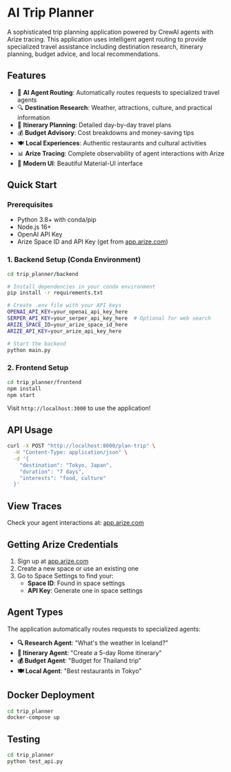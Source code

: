 # AI Trip Planner

A sophisticated trip planning application powered by CrewAI agents with Arize tracing. This application uses intelligent agent routing to provide specialized travel assistance including destination research, itinerary planning, budget advice, and local recommendations.

## Features

- 🤖 **AI Agent Routing**: Automatically routes requests to specialized travel agents
- 🔍 **Destination Research**: Weather, attractions, culture, and practical information
- 📅 **Itinerary Planning**: Detailed day-by-day travel plans
- 💰 **Budget Advisory**: Cost breakdowns and money-saving tips
- 🍽️ **Local Experiences**: Authentic restaurants and cultural activities
- 📊 **Arize Tracing**: Complete observability of agent interactions with Arize
- 🎨 **Modern UI**: Beautiful Material-UI interface

## Quick Start

### Prerequisites

- Python 3.8+ with conda/pip
- Node.js 16+
- OpenAI API Key
- Arize Space ID and API Key (get from [app.arize.com](https://app.arize.com))

### 1. Backend Setup (Conda Environment)

```bash
cd trip_planner/backend

# Install dependencies in your conda environment
pip install -r requirements.txt

# Create .env file with your API keys
OPENAI_API_KEY=your_openai_api_key_here
SERPER_API_KEY=your_serper_api_key_here  # Optional for web search
ARIZE_SPACE_ID=your_arize_space_id_here
ARIZE_API_KEY=your_arize_api_key_here

# Start the backend
python main.py
```

### 2. Frontend Setup

```bash
cd trip_planner/frontend
npm install
npm start
```

Visit `http://localhost:3000` to use the application!

## API Usage

```bash
curl -X POST "http://localhost:8000/plan-trip" \
  -H "Content-Type: application/json" \
  -d '{
    "destination": "Tokyo, Japan",
    "duration": "7 days",
    "interests": "food, culture"
  }'
```

## View Traces

Check your agent interactions at: [app.arize.com](https://app.arize.com)

## Getting Arize Credentials

1. Sign up at [app.arize.com](https://app.arize.com)
2. Create a new space or use an existing one
3. Go to Space Settings to find your:
   - **Space ID**: Found in space settings
   - **API Key**: Generate one in space settings

## Agent Types

The application automatically routes requests to specialized agents:

- **🔍 Research Agent**: "What's the weather in Iceland?"
- **📅 Itinerary Agent**: "Create a 5-day Rome itinerary"
- **💰 Budget Agent**: "Budget for Thailand trip"
- **🍽️ Local Agent**: "Best restaurants in Tokyo"

## Docker Deployment

```bash
cd trip_planner
docker-compose up
```

## Testing

```bash
cd trip_planner
python test_api.py
```

